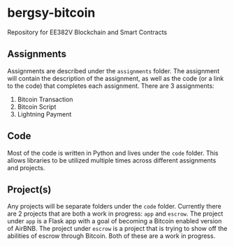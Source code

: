 # bergsy-bitcoin
Repository for EE382V Blockchain and Smart Contracts

## Assignments
Assignments are described under the `assignments` folder. The assignment will contain the description of the assignment, as well as the code (or a link to the code) that completes each assignment. There are 3 assignments:
1. Bitcoin Transaction
2. Bitcoin Script
3. Lightning Payment

## Code
Most of the code is written in Python and lives under the `code` folder. This allows libraries to be utilized multiple times across different assignments and projects.

## Project(s)
Any projects will be separate folders under the `code` folder. Currently there are 2 projects that are both a work in progress: `app` and `escrow`. The project under `app` is a Flask app with a goal of becoming a Bitcoin enabled version of AirBNB. The project under `escrow` is a project that is trying to show off the abilities of escrow through Bitcoin. Both of these are a work in progress.
